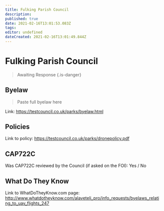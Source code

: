 ```yaml
---
title: Fulking Parish Council
description: 
published: true
date: 2021-02-16T13:01:53.083Z
tags: 
editor: undefined
dateCreated: 2021-02-16T13:01:49.844Z
---
```


# Fulking Parish Council
>  Awaiting Response
> {.is-danger}

## Byelaw
> Paste full byelaw here

Link:
https://testcouncil.co.uk/parks/byelaw.html

## Policies
Link to policy:
https://testcouncil.co.uk/parks/dronepolicy.pdf

## CAP722C

Was CAP722C reviewed by the Council (if asked on the FOI): Yes / No

## What Do They Know

Link to WhatDoTheyKnow.com page:
http://www.whatdotheyknow.com/alaveteli_pro/info_requests/byelaws_relating_to_uav_flights_247

